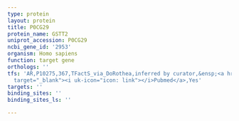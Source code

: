 ```yaml
---
type: protein
layout: protein
title: P0CG29
protein_name: GSTT2
uniprot_accession: P0CG29
ncbi_gene_id: '2953'
organism: Homo sapiens
function: target gene
orthologs: ''
tfs: 'AR,P10275,367,TFactS_via_DoRothea,inferred by curator,&ensp;<a href="https://www.ncbi.nlm.nih.gov/pubmed/?term=17553165%5Buid%5D+OR+22761861%5Buid%5D"
  target="_blank"><i uk-icon="icon: link"></i>Pubmed</a>,Yes'
targets: ''
binding_sites: ''
binding_sites_ls: ''

---
```

